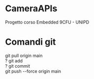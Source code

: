 # CameraAPIs
Progetto corso Embedded 9CFU - UNIPD


# Comandi git

git pull origin main<br/>
  ? git add <file><br/>
  ? git commit <commento><br/>
git push --force origin main<br/>